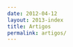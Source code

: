 ```yaml
---
date: 2012-04-12
layout: 2013-index
title: Artigos
permalink: artigos/
---
```


<!-- The article list is generated by the template -->
